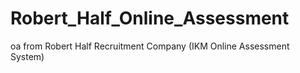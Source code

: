# Robert_Half_Online_Assessment
oa from Robert Half Recruitment Company (IKM Online Assessment System)

